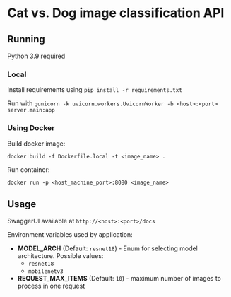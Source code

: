 # Cat vs. Dog image classification API
## Running
Python 3.9 required
### Local
Install requirements using `pip install -r requirements.txt`

Run with `gunicorn -k uvicorn.workers.UvicornWorker -b <host>:<port> server.main:app`
### Using Docker
Build docker image:

`docker build -f Dockerfile.local -t <image_name> .`

Run container:

`docker run -p <host_machine_port>:8080 <image_name>`

## Usage
SwaggerUI available at `http://<host>:<port>/docs`

Environment variables used by application:
* **MODEL_ARCH** (Default: `resnet18`) - Enum for selecting model architecture. Possible values:
    * `resnet18`
    * `mobilenetv3`
* **REQUEST_MAX_ITEMS** (Default: `10`) - maximum number of images to process in one request